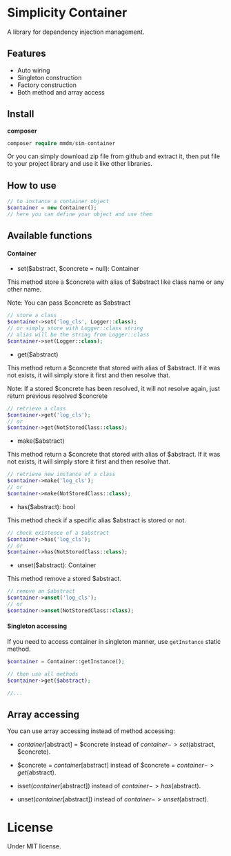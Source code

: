 # Simplicity Container
A library for dependency injection management.

## Features
- Auto wiring
- Singleton construction
- Factory construction
- Both method and array access

## Install
**composer**
```php 
composer require mmdm/sim-container
```

Or you can simply download zip file from github and extract it, 
then put file to your project library and use it like other libraries.

## How to use
```php
// to instance a container object
$container = new Container();
// here you can define your object and use them
```

## Available functions

#### Container

- set($abstract, $concrete = null): Container

This method store a $concrete with alias of $abstract 
like class name or any other name.

Note: You can pass $concrete as $abstract

```php
// store a class
$container->set('log_cls', Logger::class);
// or simply store with Logger::class string
// alias will be the string from Logger::class
$container->set(Logger::class);
```

- get($abstract)

This method return a $concrete that stored with alias of 
$abstract. If it was not exists, it will simply store it first 
and then resolve that.

Note: If a stored $concrete has been resolved, it will not 
resolve again, just return previous resolved $concrete

```php
// retrieve a class
$container->get('log_cls');
// or
$container->get(NotStoredClass::class);
```

- make($abstract)

This method return a $concrete that stored with alias of 
$abstract. If it was not exists, it will simply store it first 
and then resolve that.

```php
// retrieve new instance of a class
$container->make('log_cls');
// or
$container->make(NotStoredClass::class);
```

- has($abstract): bool

This method check if a specific alias $abstract is stored or not.

```php
// check existence of a $abstract
$container->has('log_cls');
// or
$container->has(NotStoredClass::class);
```

- unset($abstract): Container

This method remove a stored $abstract.

```php
// remove an $abstract
$container->unset('log_cls');
// or
$container->unset(NotStoredClass::class);
```

#### Singleton accessing

If you need to access container in singleton manner, use 
`getInstance` static method.

```php
$container = Container::getInstance();

// then use all methods
$container->get($abstract);

//...
```

## Array accessing
You can use array accessing instead of method accessing:

- $container[$abstract] = $concrete instead of $container->set($abstract, $concrete).

- $concrete = $container[$abstract] instead of $concrete = $container->get($abstract).

- isset($container[$abstract]) instead of $container->has($abstract).

- unset($container[$abstract]) instead of $container->unset($abstract).

# License
Under MIT license.